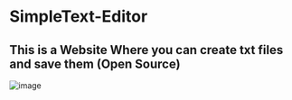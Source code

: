 # SimpleText-Editor
## This is a Website Where you can create txt files and save them (Open Source)

![image](https://github.com/user-attachments/assets/47df49da-0f60-433f-9d88-9e57b2c7324d)
